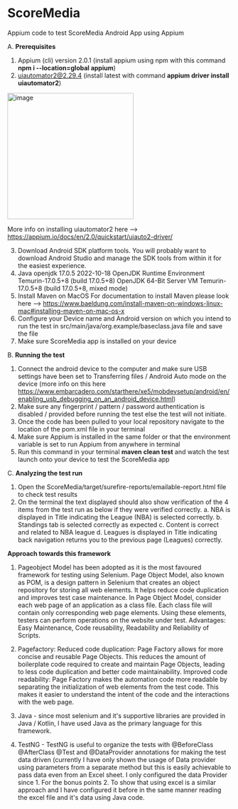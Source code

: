 # ScoreMedia
Appium code to test ScoreMedia Android App using Appium

A. **Prerequisites**

1. Appium (cli) version 2.0.1 (install appium using npm with this command **npm i --location=global appium**)
2. uiautomator2@2.29.4 (install latest with command **appium driver install uiautomator2**) 
<img width="284" alt="image" src="https://github.com/EarlFernandes/ScoreMedia/assets/48104035/798a1336-77bb-4ccf-b35f-1a35e374775d">

More info on installing uiautomator2 here --> https://appium.io/docs/en/2.0/quickstart/uiauto2-driver/

3. Download Android SDK platform tools. You will probably want to download Android Studio and manage the SDK tools from within it for the easiest experience.
4. Java openjdk 17.0.5 2022-10-18
OpenJDK Runtime Environment Temurin-17.0.5+8 (build 17.0.5+8)
OpenJDK 64-Bit Server VM Temurin-17.0.5+8 (build 17.0.5+8, mixed mode)
5. Install Maven on MacOS For documentation to install Maven please look here --> https://www.baeldung.com/install-maven-on-windows-linux-mac#installing-maven-on-mac-os-x
6. Configure your Device name and Android version on which you intend to run the test in src/main/java/org.example/baseclass.java file and save the file
7. Make sure ScoreMedia app is installed on your device
   

B. **Running the test**

1. Connect the android device to the computer and make sure USB settings have been set to Transferring files / Android Auto mode on the device (more info on this here https://www.embarcadero.com/starthere/xe5/mobdevsetup/android/en/enabling_usb_debugging_on_an_android_device.html)
2. Make sure any fingerprint / pattern / password authentication is disabled / provided before running the test else the test will not initiate.
3. Once the code has been pulled to your local repository navigate to the location of the pom.xml file in your terminal
4. Make sure Appium is installed in the same folder or that the environment variable is set to run Appium from anywhere in terminal
5. Run this command in your terminal **maven clean test** and watch the test launch onto your device to test the ScoreMedia app

C. **Analyzing the test run**

1. Open the ScoreMedia/target/surefire-reports/emailable-report.html file to check test results
2. On the terminal the text displayed should also show verification of the 4 items from the test run as below if they were verified correctly.
   a. NBA is displayed in Title indicating the League (NBA) is selected correctly.
   b. Standings tab is selected correctly as expected
   c. Content is correct and related to NBA league
   d. Leagues is displayed in Title indicating back navigation returns you to the previous page (Leagues) correctly.

**Approach towards this framework**

1. Pageobject Model has been adopted as it is the most favoured framework for testing using Selenium. Page Object Model, also known as POM, is a design pattern in Selenium that creates an object repository for storing all web elements. It helps reduce code duplication and improves test case maintenance. In Page Object Model, consider each web page of an application as a class file. Each class file will contain only corresponding web page elements. Using these elements, testers can perform operations on the website under test.
Advantages: Easy Maintenance, Code reusability, Readability and Reliability of Scripts.

2. Pagefactory: Reduced code duplication: Page Factory allows for more concise and reusable Page Objects. This reduces the amount of boilerplate code required to create and maintain Page Objects, leading to less code duplication and better code maintainability. Improved code readability: Page Factory makes the automation code more readable by separating the initialization of web elements from the test code. This makes it easier to understand the intent of the code and the interactions with the web page.

3. Java - since most selenium and it's supportive libraries are provided in Java / Kotlin, I have used Java as the primary language for this framework.

4. TestNG - TestNG is useful to organize the tests with @BeforeClass @AfterClass @Test and @DataProvider annotations for making the test data driven (currently I have only shown the usage of Data provider using parameters from a separate method but this is easily achievable to pass data even from an Excel sheet. I only configured the data Provider since 1. For the bonus points 2. To show that using excel is a similar approach and I have configured it before in the same manner reading the excel file and it's data using Java code. 



